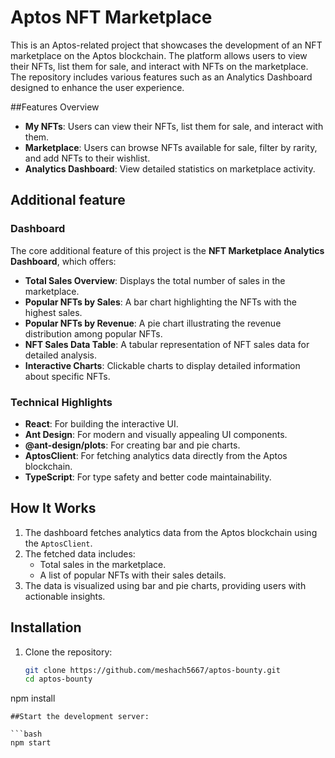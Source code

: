# Aptos NFT Marketplace

This is an Aptos-related project that showcases the development of an NFT marketplace on the Aptos blockchain. The platform allows users to view their NFTs, list them for sale, and interact with NFTs on the marketplace. The repository includes various features such as an Analytics Dashboard designed to enhance the user experience.


##Features Overview

- **My NFTs**: Users can view their NFTs, list them for sale, and interact with them.
- **Marketplace**: Users can browse NFTs available for sale, filter by rarity, and add NFTs to their wishlist.
- **Analytics Dashboard**: View detailed statistics on marketplace activity.

## Additional feature
### Dashboard
The core additional feature of this project is the **NFT Marketplace Analytics Dashboard**, which offers:
- **Total Sales Overview**: Displays the total number of sales in the marketplace.
- **Popular NFTs by Sales**: A bar chart highlighting the NFTs with the highest sales.
- **Popular NFTs by Revenue**: A pie chart illustrating the revenue distribution among popular NFTs.
- **NFT Sales Data Table**: A tabular representation of NFT sales data for detailed analysis.
- **Interactive Charts**: Clickable charts to display detailed information about specific NFTs.


### Technical Highlights
- **React**: For building the interactive UI.
- **Ant Design**: For modern and visually appealing UI components.
- **@ant-design/plots**: For creating bar and pie charts.
- **AptosClient**: For fetching analytics data directly from the Aptos blockchain.
- **TypeScript**: For type safety and better code maintainability.

## How It Works

1. The dashboard fetches analytics data from the Aptos blockchain using the `AptosClient`.
2. The fetched data includes:
   - Total sales in the marketplace.
   - A list of popular NFTs with their sales details.
3. The data is visualized using bar and pie charts, providing users with actionable insights.


## Installation
1. Clone the repository:
   ```bash
   git clone https://github.com/meshach5667/aptos-bounty.git
   cd aptos-bounty
npm install
```
##Start the development server:

```bash
npm start
```



